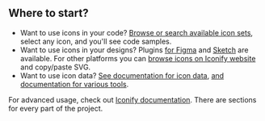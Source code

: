 ## Where to start?

-   Want to use icons in your code? [Browse or search available icon sets](https://icon-sets.iconify.design/), select any icon, and you'll see code samples.
-   Want to use icons in your designs? Plugins [for Figma](/docs/design/figma/index.md) and [Sketch](/docs/design/sketch/index.md) are available. For other platforms you can [browse icons on Iconify website](https://icon-sets.iconify.design/) and copy/paste SVG.
-   Want to use icon data? [See documentation for icon data](/docs/icons/all.md), [and documentation for various tools](/docs/tools/index.md).
<!-- -   Are you creating a website or theme builder? [Reusable icon picker](/docs/icon-finder/index.md) is in development and will be available soon. -->

For advanced usage, check out [Iconify documentation](/docs/index.md). There are sections for every part of the project.
